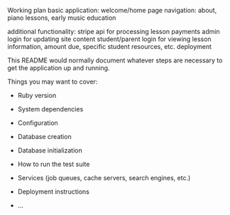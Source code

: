 Working plan
basic application:
welcome/home page
navigation: about, piano lessons, early music education

additional functionality:
stripe api for processing lesson payments
admin login for updating site content
student/parent login for viewing lesson information, amount due, specific student resources, etc.
deployment

This README would normally document whatever steps are necessary to get the
application up and running.

Things you may want to cover:

* Ruby version

* System dependencies

* Configuration

* Database creation

* Database initialization

* How to run the test suite

* Services (job queues, cache servers, search engines, etc.)

* Deployment instructions

* ...
